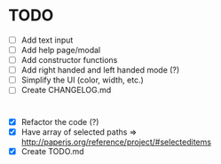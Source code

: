 # TODO

- [ ] Add text input
- [ ] Add help page/modal
- [ ] Add constructor functions
- [ ] Add right handed and left handed mode (?)
- [ ] Simplify the UI (color, width, etc.)
- [ ] Create CHANGELOG.md

# 

- [x] Refactor the code (?)
- [x] Have array of selected paths => http://paperjs.org/reference/project/#selecteditems
- [x] Create TODO.md
